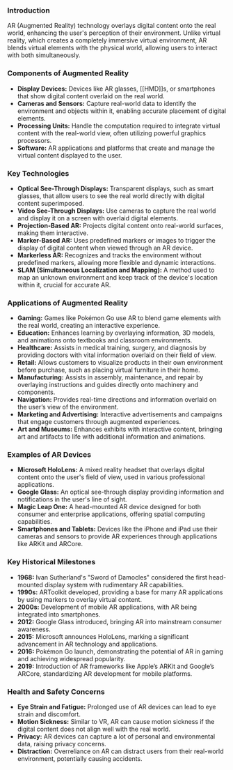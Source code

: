 ### Introduction
AR (Augmented Reality) technology overlays digital content onto the real world, enhancing the user's perception of their environment. Unlike virtual reality, which creates a completely immersive virtual environment, AR blends virtual elements with the physical world, allowing users to interact with both simultaneously.

### Components of Augmented Reality
- **Display Devices:** Devices like AR glasses, [[HMD]]s, or smartphones that show digital content overlaid on the real world.
- **Cameras and Sensors:** Capture real-world data to identify the environment and objects within it, enabling accurate placement of digital elements.
- **Processing Units:** Handle the computation required to integrate virtual content with the real-world view, often utilizing powerful graphics processors.
- **Software:** AR applications and platforms that create and manage the virtual content displayed to the user.

### Key Technologies
- **Optical See-Through Displays:** Transparent displays, such as smart glasses, that allow users to see the real world directly with digital content superimposed.
- **Video See-Through Displays:** Use cameras to capture the real world and display it on a screen with overlaid digital elements.
- **Projection-Based AR:** Projects digital content onto real-world surfaces, making them interactive.
- **Marker-Based AR:** Uses predefined markers or images to trigger the display of digital content when viewed through an AR device.
- **Markerless AR:** Recognizes and tracks the environment without predefined markers, allowing more flexible and dynamic interactions.
- **SLAM (Simultaneous Localization and Mapping):** A method used to map an unknown environment and keep track of the device's location within it, crucial for accurate AR.

### Applications of Augmented Reality
- **Gaming:** Games like Pokémon Go use AR to blend game elements with the real world, creating an interactive experience.
- **Education:** Enhances learning by overlaying information, 3D models, and animations onto textbooks and classroom environments.
- **Healthcare:** Assists in medical training, surgery, and diagnosis by providing doctors with vital information overlaid on their field of view.
- **Retail:** Allows customers to visualize products in their own environment before purchase, such as placing virtual furniture in their home.
- **Manufacturing:** Assists in assembly, maintenance, and repair by overlaying instructions and guides directly onto machinery and components.
- **Navigation:** Provides real-time directions and information overlaid on the user’s view of the environment.
- **Marketing and Advertising:** Interactive advertisements and campaigns that engage customers through augmented experiences.
- **Art and Museums:** Enhances exhibits with interactive content, bringing art and artifacts to life with additional information and animations.

### Examples of AR Devices
- **Microsoft HoloLens:** A mixed reality headset that overlays digital content onto the user's field of view, used in various professional applications.
- **Google Glass:** An optical see-through display providing information and notifications in the user's line of sight.
- **Magic Leap One:** A head-mounted AR device designed for both consumer and enterprise applications, offering spatial computing capabilities.
- **Smartphones and Tablets:** Devices like the iPhone and iPad use their cameras and sensors to provide AR experiences through applications like ARKit and ARCore.

### Key Historical Milestones
- **1968:** Ivan Sutherland's "Sword of Damocles" considered the first head-mounted display system with rudimentary AR capabilities.
- **1990s:** ARToolkit developed, providing a base for many AR applications by using markers to overlay virtual content.
- **2000s:** Development of mobile AR applications, with AR being integrated into smartphones.
- **2012:** Google Glass introduced, bringing AR into mainstream consumer awareness.
- **2015:** Microsoft announces HoloLens, marking a significant advancement in AR technology and applications.
- **2016:** Pokémon Go launch, demonstrating the potential of AR in gaming and achieving widespread popularity.
- **2019:** Introduction of AR frameworks like Apple’s ARKit and Google’s ARCore, standardizing AR development for mobile platforms.

### Health and Safety Concerns
- **Eye Strain and Fatigue:** Prolonged use of AR devices can lead to eye strain and discomfort.
- **Motion Sickness:** Similar to VR, AR can cause motion sickness if the digital content does not align well with the real world.
- **Privacy:** AR devices can capture a lot of personal and environmental data, raising privacy concerns.
- **Distraction:** Overreliance on AR can distract users from their real-world environment, potentially causing accidents.